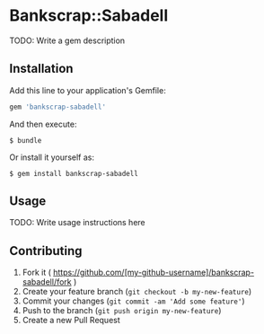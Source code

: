 # Bankscrap::Sabadell

TODO: Write a gem description

## Installation

Add this line to your application's Gemfile:

```ruby
gem 'bankscrap-sabadell'
```

And then execute:

    $ bundle

Or install it yourself as:

    $ gem install bankscrap-sabadell

## Usage

TODO: Write usage instructions here

## Contributing

1. Fork it ( https://github.com/[my-github-username]/bankscrap-sabadell/fork )
2. Create your feature branch (`git checkout -b my-new-feature`)
3. Commit your changes (`git commit -am 'Add some feature'`)
4. Push to the branch (`git push origin my-new-feature`)
5. Create a new Pull Request
